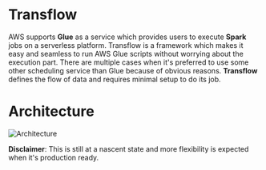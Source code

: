 # Transflow
AWS supports **Glue** as a service which provides users to execute **Spark** jobs on a serverless platform. Transflow is a framework which makes it easy and seamless to run AWS Glue scripts without worrying about the execution part. There are multiple cases when it's preferred to use some other scheduling service than Glue because of obvious reasons. **Transflow** defines the flow of data and requires minimal setup to do its job. 

# Architecture

![Architecture](https://github.com/squeakysimple/awsglueservice/blob/master/images/transflow_atchitecture.jpg)

**Disclaimer**: This is still at a nascent state and more flexibility is expected when it's production ready.

